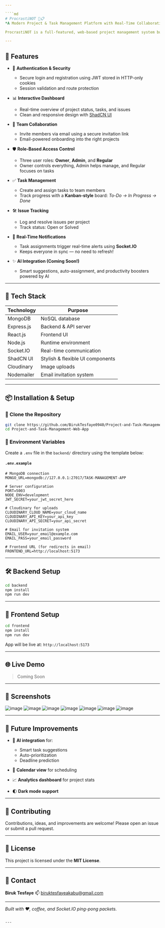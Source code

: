 ```yaml
---

````md
# ProcrastiNOT 🧠📋  
*A Modern Project & Task Management Platform with Real-Time Collaboration*

ProcrastiNOT is a full-featured, web-based project management system built with the MERN stack. It helps teams collaborate efficiently by streamlining project planning, task delegation, progress tracking, issue reporting, and real-time notifications — all wrapped in a sleek, responsive UI powered by ShadCN.

---
```


## 🚀 Features

- 🔐 **Authentication & Security**
  - Secure login and registration using JWT stored in HTTP-only cookies
  - Session validation and route protection

- 📊 **Interactive Dashboard**
  - Real-time overview of project status, tasks, and issues
  - Clean and responsive design with [ShadCN UI](https://ui.shadcn.com/)

- 👥 **Team Collaboration**
  - Invite members via email using a secure invitation link
  - Email-powered onboarding into the right projects

- 🛡️ **Role-Based Access Control**
  - Three user roles: **Owner**, **Admin**, and **Regular**
  - Owner controls everything, Admin helps manage, and Regular focuses on tasks

- ✅ **Task Management**
  - Create and assign tasks to team members
  - Track progress with a **Kanban-style** board: *To-Do → In Progress → Done*

- 🛠️ **Issue Tracking**
  - Log and resolve issues per project
  - Track status: Open or Solved

- 🔔 **Real-Time Notifications**
  - Task assignments trigger real-time alerts using **Socket.IO**
  - Keeps everyone in sync — no need to refresh!

- ✨ **AI Integration (Coming Soon!)**
  - Smart suggestions, auto-assignment, and productivity boosters powered by AI

---

## 🧰 Tech Stack

| Technology     | Purpose                            |
|----------------|------------------------------------|
| MongoDB        | NoSQL database                     |
| Express.js     | Backend & API server               |
| React.js       | Frontend UI                        |
| Node.js        | Runtime environment                |
| Socket.IO      | Real-time communication            |
| ShadCN UI      | Stylish & flexible UI components   |
| Cloudinary     | Image uploads                      |
| Nodemailer     | Email invitation system            |

---

## 📦 Installation & Setup

### 📁 Clone the Repository

```bash
git clone https://github.com/BirukTesfaye0940/Project-and-Task-Management-Web-App.git
cd Project-and-Task-Management-Web-App
````

### 🔧 Environment Variables

Create a `.env` file in the `backend/` directory using the template below:

#### `.env.example`

```env
# MongoDB connection
MONGO_URL=mongodb://127.0.0.1:27017/TASK-MANAGEMENT-APP

# Server configuration
PORT=5003
NODE_ENV=development
JWT_SECRET=your_jwt_secret_here

# Cloudinary for uploads
CLOUDINARY_CLOUD_NAME=your_cloud_name
CLOUDINARY_API_KEY=your_api_key
CLOUDINARY_API_SECRET=your_api_secret

# Email for invitation system
EMAIL_USER=your_email@example.com
EMAIL_PASS=your_email_password

# Frontend URL (for redirects in email)
FRONTEND_URL=http://localhost:5173
```

---

## 🛠 Backend Setup

```bash
cd backend
npm install
npm run dev
```

---

## 🎨 Frontend Setup

```bash
cd frontend
npm install
npm run dev
```

App will be live at:
`http://localhost:5173`

---

## 🌐 Live Demo

> Coming Soon

---

## 📸 Screenshots

![image](https://github.com/user-attachments/assets/014c68f6-e9c7-4e84-a541-5457fd4453f8)
![image](https://github.com/user-attachments/assets/022422ba-c888-442d-bd35-6e13d0899e9b)
![image](https://github.com/user-attachments/assets/f9b9c8bc-0852-433a-8a34-2ab9f7f01151)
![image](https://github.com/user-attachments/assets/708e6822-4dc0-40ee-b5bd-411fcae591b7)
![image](https://github.com/user-attachments/assets/5d7340da-e815-48e2-96f4-58990ffde84d)
![image](https://github.com/user-attachments/assets/4f0ed215-75af-491d-9236-6f7107c2fff9)
![image](https://github.com/user-attachments/assets/c1a12262-2539-40c2-a354-41990f815e16)

---

## 🧠 Future Improvements

* 🤖 **AI integration** for:

  * Smart task suggestions
  * Auto-prioritization
  * Deadline prediction
* 📅 **Calendar view** for scheduling
* 📈 **Analytics dashboard** for project stats
* 🌓 **Dark mode support**

---

## 🤝 Contributing

Contributions, ideas, and improvements are welcome!
Please open an issue or submit a pull request.

---

## 📝 License

This project is licensed under the **MIT License**.

---

## 💬 Contact

**Biruk Tesfaye**
📫 [biruktesfayeakabu@gmail.com](mailto:biruktesfayeakabu@gmail.com)

---

*Built with ❤️, coffee, and Socket.IO ping-pong packets.*

```

---
